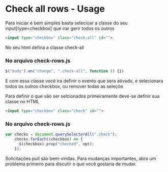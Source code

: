 # Check all rows - Usage
Para iniciar é bem simples basta selecioar a classe do seu input[type=checkbox] que irar gerir todos os outros
```HTML
<input type="checkbox" class="check-all" id="">
```
No seu html defina a classe check-all
### No arquivo check-rows.js
```js
$("body").on("change", ".check-all", function () {})
```
E com essa classe você ira definir o evento que sera ativado, e selecionara todos os outros checkbox, ou remover todas as seleçõe

 Para definir o que vão ser selcionados primeiramente deve-se definir sua classe no HTML
```HTML
<input type="checkbox" class="check" id="">
```
### No arquivo check-rows.js
```js
var checks = document.querySelectorAll(".check");
    checks.forEach((checkbox) => {
      $(checkbox).prop("checked", opt);
    });
```
Solicitações pull são bem-vindas. Para mudanças importantes, abra um problema primeiro
para discutir o que você gostaria de mudar.